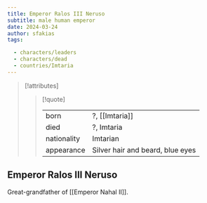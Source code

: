 ```yaml
---
title: Emperor Ralos III Neruso
subtitle: male human emperor
date: 2024-03-24
author: sfakias
tags:

  - characters/leaders
  - characters/dead
  - countries/Imtaria
---
```

> [!attributes]
> 
> > [!quote]
> >
> > | | |
> > | --- | --- |
> > | born | ?, [[Imtaria]] |
> > | died | ?, Imtaria |
> > | nationality | Imtarian |
> > | appearance | Silver hair and beard, blue eyes |

## Emperor Ralos III Neruso
Great-grandfather of [[Emperor Nahal II]].
